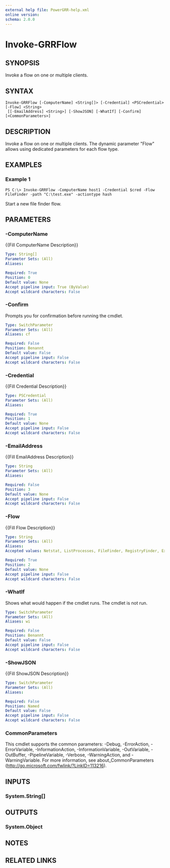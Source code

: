 ```yaml
---
external help file: PowerGRR-help.xml
online version: 
schema: 2.0.0
---
```


# Invoke-GRRFlow

## SYNOPSIS
Invoke a flow on one or multiple clients.

## SYNTAX

```
Invoke-GRRFlow [-ComputerName] <String[]> [-Credential] <PSCredential> [-Flow] <String>
 [[-EmailAddress] <String>] [-ShowJSON] [-WhatIf] [-Confirm] [<CommonParameters>]
```

## DESCRIPTION
Invoke a flow on one or multiple clients. The dynamic parameter "Flow" allows
using dedicated parameters for each flow type.

## EXAMPLES

### Example 1
```
PS C:\> Invoke-GRRFlow -ComputerName host1 -Credential $cred -Flow FileFinder -path "C:\test.exe" -actiontype hash
```

Start a new file finder flow.

## PARAMETERS

### -ComputerName
{{Fill ComputerName Description}}

```yaml
Type: String[]
Parameter Sets: (All)
Aliases: 

Required: True
Position: 0
Default value: None
Accept pipeline input: True (ByValue)
Accept wildcard characters: False
```

### -Confirm
Prompts you for confirmation before running the cmdlet.

```yaml
Type: SwitchParameter
Parameter Sets: (All)
Aliases: cf

Required: False
Position: Benannt
Default value: False
Accept pipeline input: False
Accept wildcard characters: False
```

### -Credential
{{Fill Credential Description}}

```yaml
Type: PSCredential
Parameter Sets: (All)
Aliases: 

Required: True
Position: 1
Default value: None
Accept pipeline input: False
Accept wildcard characters: False
```

### -EmailAddress
{{Fill EmailAddress Description}}

```yaml
Type: String
Parameter Sets: (All)
Aliases: 

Required: False
Position: 3
Default value: None
Accept pipeline input: False
Accept wildcard characters: False
```

### -Flow
{{Fill Flow Description}}

```yaml
Type: String
Parameter Sets: (All)
Aliases: 
Accepted values: Netstat, ListProcesses, FileFinder, RegistryFinder, ExecutePythonHack, ArtifactCollectorFlow

Required: True
Position: 2
Default value: None
Accept pipeline input: False
Accept wildcard characters: False
```

### -WhatIf
Shows what would happen if the cmdlet runs.
The cmdlet is not run.

```yaml
Type: SwitchParameter
Parameter Sets: (All)
Aliases: wi

Required: False
Position: Benannt
Default value: False
Accept pipeline input: False
Accept wildcard characters: False
```

### -ShowJSON
{{Fill ShowJSON Description}}

```yaml
Type: SwitchParameter
Parameter Sets: (All)
Aliases: 

Required: False
Position: Named
Default value: False
Accept pipeline input: False
Accept wildcard characters: False
```

### CommonParameters
This cmdlet supports the common parameters: -Debug, -ErrorAction, -ErrorVariable, -InformationAction, -InformationVariable, -OutVariable, -OutBuffer, -PipelineVariable, -Verbose, -WarningAction, and -WarningVariable. For more information, see about_CommonParameters (http://go.microsoft.com/fwlink/?LinkID=113216).

## INPUTS

### System.String[]

## OUTPUTS

### System.Object

## NOTES

## RELATED LINKS

